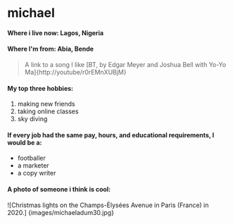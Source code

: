 # michael

#### Where i live now: Lagos, Nigeria
#### Where I'm from: Abia, Bende

> A link to a song I like [BT, by Edgar Meyer and Joshua Bell with Yo-Yo Ma]{http://youtube/r0rEMnXUBjM}

#### My top three hobbies:

1. making new friends
1. taking online classes
1. sky diving

#### If every job had the same pay, hours, and educational requirements, I would be a:

- footballer
- a marketer
- a copy writer

#### A photo of someone i think is cool:

![Christmas lights on the Champs-Élysées Avenue in Paris (France) in 2020.] {images/michaeladum30.jpg}
